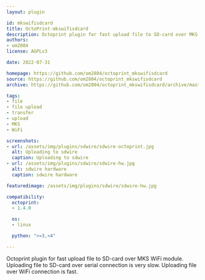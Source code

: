 ```yaml
---
layout: plugin

id: mkswifisdcard
title: OctoPrint-mkswifisdcard
description: Octoprint plugin for fast upload file to SD-card over MKS WiFi module
authors:
- om2804
license: AGPLv3

date: 2022-07-31

homepage: https://github.com/om2804/octoprint_mkswifisdcard
source: https://github.com/om2804/octoprint_mkswifisdcard
archive: https://github.com/om2804/octoprint_mkswifisdcard/archive/master.zip

tags:
- file
- file upload
- transfer
- upload
- MKS
- WiFi

screenshots:
- url: /assets/img/plugins/sdwire/sdwire-octoprint.jpg
  alt: Uploading to sdwire
  caption: Uploading to sdwire
- url: /assets/img/plugins/sdwire/sdwire-hw.jpg
  alt: sdwire hardware
  caption: sdwire hardware

featuredimage: /assets/img/plugins/sdwire/sdwire-hw.jpg

compatibility:
  octoprint:
  - 1.4.0

  os:
  - linux

  python: ">=3,<4"

---
```


Octoprint plugin for fast upload file to SD-card over MKS WiFi module.
Uploading file to SD-card over serial connection is very slow. Uploading file over WiFi connection is fast.